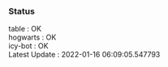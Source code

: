 ### Status


table : OK  
hogwarts : OK  
icy-bot : OK  
Latest Update : 2022-01-16 06:09:05.547793

